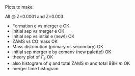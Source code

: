 Plots to make:

All @ Z=0.0001 and Z=0.003

- Formation e vs merger e OK
- initial sep vs merger e OK
- initial sep vs initial e (new!) OK
- ZAMS vs CO mass OK
- Mass distribution (primary vs secondary) OK
- initial sep merger e by comenv (new palette!) OK
- theory plot of $\Gamma_e$ OK
- also histogram of $q$ and total ZAMS $m$ and total BBH $m$ OK
- merger time histogram
